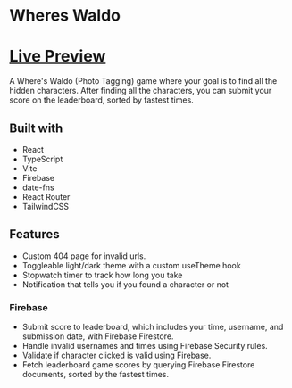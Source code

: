 # Wheres Waldo

# [Live Preview](https://wheres-waldo-74fe1.web.app/)

A Where's Waldo (Photo Tagging) game where your goal is to find all the hidden characters. After finding all the characters, you can submit your score on the leaderboard, sorted by fastest times.

## Built with

-   React
-   TypeScript
-   Vite
-   Firebase
-   date-fns
-   React Router
-   TailwindCSS

## Features

-   Custom 404 page for invalid urls.
-   Toggleable light/dark theme with a custom useTheme hook
-   Stopwatch timer to track how long you
    take
-   Notification that tells you if you found a character or not

### Firebase

-   Submit score to leaderboard, which includes your time, username, and submission date, with Firebase Firestore.
-   Handle invalid usernames and times using Firebase Security rules.
-   Validate if character clicked is valid using Firebase.
-   Fetch leaderboard game scores by querying Firebase Firestore documents, sorted by the fastest times.
